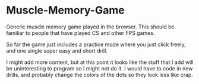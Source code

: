 Muscle-Memory-Game
==================

Generic muscle memory game played in the browser. This should be familiar to people that have played CS and other FPS games. 

So far the game just includes a practice mode where you just click
freely, and one single super easy and short drill.

I might add more content, but at this point it looks like the stuff
that I add will be uninteresting to program so I might not do it. I
would have to code in new drills, and probably change the colors of
the dots so they look less like crap.